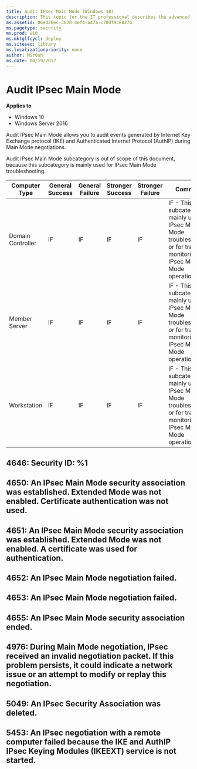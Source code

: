 ```yaml
---
title: Audit IPsec Main Mode (Windows 10)
description: This topic for the IT professional describes the advanced security audit policy setting, Audit IPsec Main Mode, which determines whether the operating system generates events for the results of the Internet Key Exchange (IKE) protocol and Authenticated Internet Protocol (AuthIP) during Main Mode negotiations.
ms.assetid: 06ed26ec-3620-4ef4-a47a-c70df9c8827b
ms.pagetype: security
ms.prod: w10
ms.mktglfcycl: deploy
ms.sitesec: library
ms.localizationpriority: none
author: Mir0sh
ms.date: 04/19/2017
---
```


# Audit IPsec Main Mode

**Applies to**
-   Windows 10
-   Windows Server 2016


Audit IPsec Main Mode allows you to audit events generated by Internet Key Exchange protocol (IKE) and Authenticated Internet Protocol (AuthIP) during Main Mode negotiations.

Audit IPsec Main Mode subcategory is out of scope of this document, because this subcategory is mainly used for IPsec Main Mode troubleshooting.

| Computer Type     | General Success | General Failure | Stronger Success | Stronger Failure | Comments                                                                                                                           |
|-------------------|-----------------|-----------------|------------------|------------------|------------------------------------------------------------------------------------------------------------------------------------|
| Domain Controller | IF              | IF              | IF               | IF               | IF - This subcategory is mainly used for IPsec Main Mode troubleshooting, or for tracing or monitoring IPsec Main Mode operations. |
| Member Server     | IF              | IF              | IF               | IF               | IF - This subcategory is mainly used for IPsec Main Mode troubleshooting, or for tracing or monitoring IPsec Main Mode operations. |
| Workstation       | IF              | IF              | IF               | IF               | IF - This subcategory is mainly used for IPsec Main Mode troubleshooting, or for tracing or monitoring IPsec Main Mode operations. |

## 4646: Security ID: %1

## 4650: An IPsec Main Mode security association was established. Extended Mode was not enabled. Certificate authentication was not used.

## 4651: An IPsec Main Mode security association was established. Extended Mode was not enabled. A certificate was used for authentication.

## 4652: An IPsec Main Mode negotiation failed.

## 4653: An IPsec Main Mode negotiation failed.

## 4655: An IPsec Main Mode security association ended.

## 4976: During Main Mode negotiation, IPsec received an invalid negotiation packet. If this problem persists, it could indicate a network issue or an attempt to modify or replay this negotiation.

## 5049: An IPsec Security Association was deleted.

## 5453: An IPsec negotiation with a remote computer failed because the IKE and AuthIP IPsec Keying Modules (IKEEXT) service is not started.

